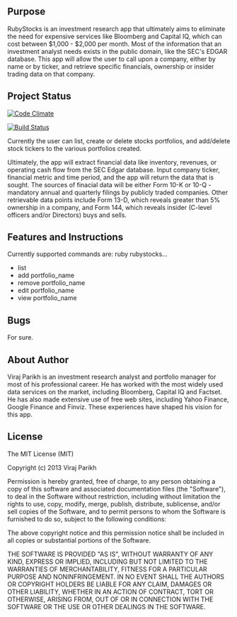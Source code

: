 Purpose
-------
RubyStocks is an investment research app that ultimately aims to eliminate the need for expensive services like Bloomberg and Capital IQ, which can cost between $1,000 - $2,000 per month.  Most of the information that an investment analyst needs exists in the public domain, like the SEC's EDGAR database.  This app will allow the user to call upon a company, either by name or by ticker, and retrieve specific financials, ownership or insider trading data on that company.


Project Status
--------------

[![Code Climate](https://codeclimate.com/github/virajparikh/Ruby_capstone_investment_research.png)](https://codeclimate.com/github/virajparikh/Ruby_capstone_investment_research)

[![Build Status](https://travis-ci.org/virajparikh/Ruby_capstone_investment_research.png)](https://travis-ci.org/virajparikh/Ruby_capstone_investment_research)

Currently the user can list, create or delete stocks portfolios, and add/delete stock tickers to the various portfolios created.

Ultimately, the app will extract financial data like inventory, revenues, or operating cash flow from the SEC Edgar database.  Input company ticker, financial metric and time period, and the app will return the data that is sought.  The sources of finacial data will be either Form 10-K or 10-Q - mandatory annual and quarterly filings by publicly traded companies.  Other retrievable data points include Form 13-D, which reveals greater than 5% ownership in a company, and Form 144, which reveals insider (C-level officers and/or Directors) buys and sells.


Features and Instructions
---------------------------
Currently supported commands are: ruby rubystocks...
* list
* add portfolio_name
* remove portfolio_name
* edit portfolio_name
* view portfolio_name  


Bugs
----
For sure.


About Author
------------
Viraj Parikh is an investment research analyst and portfolio manager for most of his professional career.  He has worked with the most widely used data services on the market, including Bloomberg, Capital IQ and Factset.  He has also made extensive use of free web sites, including Yahoo Finance, Google Finance and Finviz.  These experiences have shaped his vision for this app.

License
--------
The MIT License (MIT)

Copyright (c) 2013 Viraj Parikh

Permission is hereby granted, free of charge, to any person obtaining a copy
of this software and associated documentation files (the "Software"), to deal
in the Software without restriction, including without limitation the rights
to use, copy, modify, merge, publish, distribute, sublicense, and/or sell
copies of the Software, and to permit persons to whom the Software is
furnished to do so, subject to the following conditions:

The above copyright notice and this permission notice shall be included in
all copies or substantial portions of the Software.

THE SOFTWARE IS PROVIDED "AS IS", WITHOUT WARRANTY OF ANY KIND, EXPRESS OR
IMPLIED, INCLUDING BUT NOT LIMITED TO THE WARRANTIES OF MERCHANTABILITY,
FITNESS FOR A PARTICULAR PURPOSE AND NONINFRINGEMENT. IN NO EVENT SHALL THE
AUTHORS OR COPYRIGHT HOLDERS BE LIABLE FOR ANY CLAIM, DAMAGES OR OTHER
LIABILITY, WHETHER IN AN ACTION OF CONTRACT, TORT OR OTHERWISE, ARISING FROM,
OUT OF OR IN CONNECTION WITH THE SOFTWARE OR THE USE OR OTHER DEALINGS IN
THE SOFTWARE.
